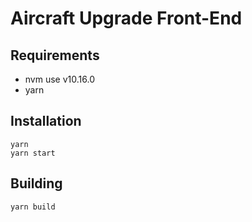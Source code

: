 # Aircraft Upgrade Front-End

## Requirements

- nvm use v10.16.0
- yarn

## Installation

```
yarn
yarn start
```
## Building

```
yarn build
```
